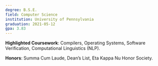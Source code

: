 ```yaml
---
degree: B.S.E.
field: Computer Science
institution: University of Pennsylvania
graduation: 2021-05-12
gpa: 3.83
---
```


**Highlighted Coursework**: Compilers, Operating Systems, Software Verification, Computational Linguistics (NLP).

**Honors**: Summa Cum Laude, Dean’s List, Eta Kappa Nu Honor Society.
